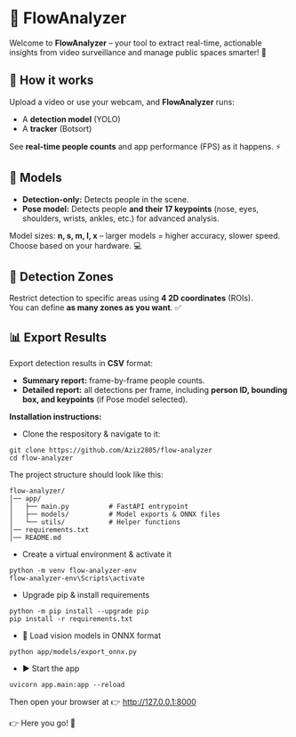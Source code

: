 # 🚀 FlowAnalyzer

Welcome to **FlowAnalyzer** – your tool to extract real-time, actionable insights from video surveillance and manage public spaces smarter! 👀  

## 🎥 How it works
Upload a video or use your webcam, and **FlowAnalyzer** runs:  
- A **detection model** (YOLO)  
- A **tracker** (Botsort)  

See **real-time people counts** and app performance (FPS) as it happens. ⚡  

## 🧍 Models
- **Detection-only:** Detects people in the scene.  
- **Pose model:** Detects people **and their 17 keypoints** (nose, eyes, shoulders, wrists, ankles, etc.) for advanced analysis.  

Model sizes: **n, s, m, l, x** – larger models = higher accuracy, slower speed. Choose based on your hardware. 💻  

## 📍 Detection Zones
Restrict detection to specific areas using **4 2D coordinates** (ROIs).  
You can define **as many zones as you want**. ✅  

## 📊 Export Results
Export detection results in **CSV** format:  
- **Summary report:** frame-by-frame people counts.  
- **Detailed report:** all detections per frame, including **person ID, bounding box, and keypoints** (if Pose model selected).  


**Installation instructions:**

- Clone the respository & navigate to it:
```
git clone https://github.com/Aziz2805/flow-analyzer
cd flow-analyzer
```

The project structure should look like this:

```
flow-analyzer/
│── app/
│   ├── main.py          # FastAPI entrypoint
│   ├── models/          # Model exports & ONNX files
│   └── utils/           # Helper functions
│── requirements.txt
│── README.md
```

- Create a virtual environment & activate it
```
python -m venv flow-analyzer-env
flow-analyzer-env\Scripts\activate 
```
- Upgrade pip & install requirements
```
python -m pip install --upgrade pip
pip install -r requirements.txt
```
- 🧠 Load vision models in ONNX format
```
python app/models/export_onnx.py
```
- ▶️ Start the app
```
uvicorn app.main:app --reload
```

Then open your browser at 👉 http://127.0.0.1:8000

👉 Here you go! 🎉

